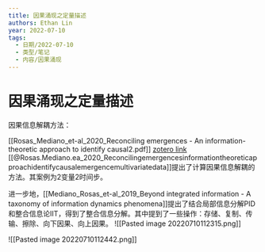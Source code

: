 ```yaml
---
title: 因果涌现之定量描述
authors: Ethan Lin
year: 2022-07-10 
tags:
  - 日期/2022-07-10 
  - 类型/笔记 
  - 内容/因果涌现 
---
```



# 因果涌现之定量描述





因果信息解耦方法：

[[Rosas_Mediano_et-al_2020_Reconciling emergences - An information-theoretic approach to identify causal2.pdf]] 
[zotero link](zotero://select/library/items/DLUMUQWH)
[[@Rosas.Mediano.ea_2020_Reconcilingemergencesinformationtheoreticapproachidentifycausalemergencemultivariatedata]]提出了计算因果信息解耦的方法。其案例为2变量2时间步。



进一步地，[[Mediano_Rosas_et-al_2019_Beyond integrated information - A taxonomy of information dynamics phenomena]]提出了结合局部信息分解PID和整合信息论IIT，得到了整合信息分解。其中提到了一些操作：存储、复制、传输、擦除、向下因果、向上因果。
![[Pasted image 20220710112315.png]]



![[Pasted image 20220710112442.png]]
